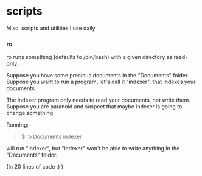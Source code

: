 # scripts
Misc. scripts and utilities I use daily

### ro
ro runs something (defaults to /bin/bash) with a given directory as read-only.

Suppose you have some precious documents in the "Documents" folder.
Suppose you want to run a program, let's call it "indexer", that indexes
your documents. 

The indexer program only needs to read your documents, not write them.
Suppose you are paranoid and suspect that maybe indexer is going to
change something. 

Running:
> $ ro Documents indexer

will run "indexer", but "indexer" won't be able to write anything in the "Documents"
folder.

(In 20 lines of code :) )
